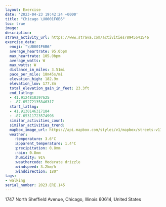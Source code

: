 ```yaml
---
layout: Exercise
date: '2023-04-23 19:42:24 +0000'
title: "Chicago \U0001F6B6"
toc: true
image:
description:
strava_activity_url: https://www.strava.com/activities/8945641546
exercise_data:
  emoji: "\U0001F6B6"
  average_heartrate: 95.0bpm
  max_heartrate: 105.0bpm
  average_watts: W
  max_watts: W
  distance_in_miles: 3.51mi
  pace_per_mile: 18m45s/mi
  elevation_high: 182.9m
  elevation_low: 177.8m
  total_elevation_gain_in_feet: 23.3ft
  end_latlng:
  - 41.9124810397625
  - -87.65272135846317
  start_latlng:
  - 41.9130146317184
  - -87.65311723574996
  similar_activities_count:
  similar_activities_trend:
  mapbox_image_url: https://api.mapbox.com/styles/v1/mapbox/streets-v11/static/path-5+787af2-1.0(wgy~Frj~uOCkD%40s%40CYISOKSEg%40CeHDmIJ%7BA%3F_%40BSJIZCn%40%3F%7CACDMAHPCFUDy%40B_FDMBKDGHEPA%60ANx%60%40B%60%40BNHDJAKJGLE%5CAd%40AdFDtCBdDDz%40j%40bALNF%3FNOt%40qApAiB%5Eq%40%60%40o%40RCRQ%5Ce%40h%40%7D%40RS~%40cBC%40rAoBJSED%3FCtDkF%60C%7DDm%40bAYh%40KZIn%40MXkBnCER%40PZf%40BH%3FFa%40%7C%40kAhBk%40dA%3FpBD%7C%40%40%60HFpG%3FfAEz%40F~%40Ah%40R~AJp%40Nn%40j%40dELh%40JRJ%3F%5CQjD_C%60%40W%5EWhAi%40JOBMCMy%40gB%5BeAQmBAaABKDEp%40g%40XWj%40iAhAaAN%5DHa%40FIh%40c%40tCmBp%40a%40RQPEHQHGXK%60AUr%40Cv%40Ed%40BJGBSAk%40BA%3FQHSXCBK%3FE%3F%3FKS%5BE%3Fe%40CCA%40BDCCFQ%40KAKC%40CC%40BD%3FA%3F%40A%40IAOGB%3FBBGFE%3F%60%40PAHMBwACmBBk%40K_HNeJCg%40MsABYA%5BEKQC),pin-s-s+e5b22e(-87.65114,41.91372),pin-s-f+89ae00(-87.6535099999999,41.91111000000003)/auto/800x800?access_token=pk.eyJ1Ijoiam9zaGJlY2ttYW4iLCJhIjoiY205eWR2aDd1MWZ6djJrbXc4a3M0bWZleiJ9.XiG9OWkNcZk2QzjJbxLB4A
  weather:
    :temperature: 3.6°C
    :apparent_temperature: 1.4°C
    :precipitation: 0.8mm
    :rain: 0.8mm
    :humidity: 91%
    :weathercode: Moderate drizzle
    :windspeed: 3.2km/h
    :winddirection: 180°
tags:
- walking
serial_number: 2023.ERE.145
---
```

1747 North Sheffield Avenue, Chicago, Illinois 60614, United States

